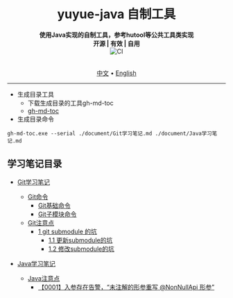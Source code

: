 <h1 align="center" style="text-align:center;vertical-align:middle;">
  yuyue-java 自制工具
  <br>
</h1>

<p align="center" style="text-align:center;vertical-align:middle;">
  <b>使用Java实现的自制工具，参考hutool等公共工具类实现</b>
  <br>
  <b>开源 | 有效 | 自用</b>
  <br>
  <img src="https://img.shields.io/github/last-commit/yuyue98/yuyue-java?color=66CCFF&label=%E6%9C%80%E5%90%8E%E6%9B%B4%E6%96%B0%E6%97%B6%E9%97%B4" alt="CI">
  <br>
  <br>
</p>

<p align="center" style="text-align:center;vertical-align:middle;">
  <a href="/README.md">中文</a> •
  <a href="/README_EN.md">English</a>
</p>

---

* 生成目录工具
  * 下载生成目录的工具gh-md-toc
  * [gh-md-toc](https://github.com/ekalinin/github-markdown-toc.go/releases)
* 生成目录命令

```shell
gh-md-toc.exe --serial ./document/Git学习笔记.md ./document/Java学习笔记.md
```

## 学习笔记目录

* [Git学习笔记](./document/Git学习笔记.md#git学习笔记)
  * [Git命令](./document/Git学习笔记.md#git命令)
    * [Git基础命令](./document/Git学习笔记.md#git基础命令)
    * [Git子模块命令](./document/Git学习笔记.md#git子模块命令)
  * [Git注意点](./document/Git学习笔记.md#git注意点)
    * [1 git submodule 的坑](./document/Git学习笔记.md#1-git-submodule-的坑)
      * [1\.1 更新submodule的坑](./document/Git学习笔记.md#11-更新submodule的坑)
      * [1\.2 修改submodule的坑](./document/Git学习笔记.md#12-修改submodule的坑)

* [Java学习笔记](./document/Java学习笔记.md#java学习笔记)
  * [Java注意点](./document/Java学习笔记.md#java注意点)
    * [【0001】入参存在告警，“未注解的形参重写 @NonNullApi 形参”](./document/Java学习笔记.md#0001入参存在告警未注解的形参重写-nonnullapi-形参)





